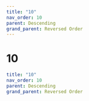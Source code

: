 ```yaml
---
title: "10"
nav_order: 10
parent: Descending
grand_parent: Reversed Order
---
```


# 10

```yaml
title: "10"
nav_order: 10
parent: Descending
grand_parent: Reversed Order
```
